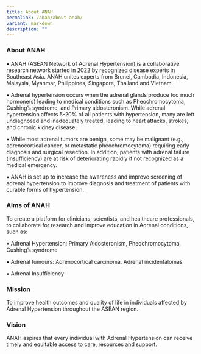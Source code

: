 ```yaml
---
title: About ANAH
permalink: /anah/about-anah/
variant: markdown
description: ""
---
```

### About ANAH

•	ANAH (ASEAN Network of Adrenal Hypertension) is a collaborative research network started in 2022 by recognized disease experts in Southeast Asia. ANAH unites experts from Brunei, Cambodia, Indonesia, Malaysia, Myanmar, Philippines, Singapore, Thailand and Vietnam. 

•	Adrenal hypertension occurs when the adrenal glands produce too much hormone(s) leading to medical conditions such as Pheochromocytoma, Cushing’s syndrome, and Primary aldosteronism. While adrenal hypertension affects 5-20% of all patients with hypertension, many are left undiagnosed and inadequately treated, leading to heart attacks, strokes, and chronic kidney disease.

•	While most adrenal tumors are benign, some may be malignant (e.g., adrenocortical cancer, or metastatic pheochromocytoma) requiring early diagnosis and surgical resection. In addition, patients with adrenal failure (insufficiency) are at risk of deteriorating rapidly if not recognized as a medical emergency. 

•	ANAH is set up to increase the awareness and improve screening of adrenal hypertension to improve diagnosis and treatment of patients with curable forms of hypertension. 

### Aims of ANAH

To create a platform for clinicians, scientists, and healthcare professionals, to collaborate for research and improve education in Adrenal conditions, such as:

•	Adrenal Hypertension: Primary Aldosteronism, Pheochromocytoma, Cushing’s syndrome

•	Adrenal tumours: Adrenocortical carcinoma, Adrenal incidentalomas

•	Adrenal Insufficiency

### Mission

To improve health outcomes and quality of life in individuals affected by Adrenal Hypertension throughout the ASEAN region.

### Vision

ANAH aspires that every individual with Adrenal Hypertension can receive timely and equitable access to care, resources and support.